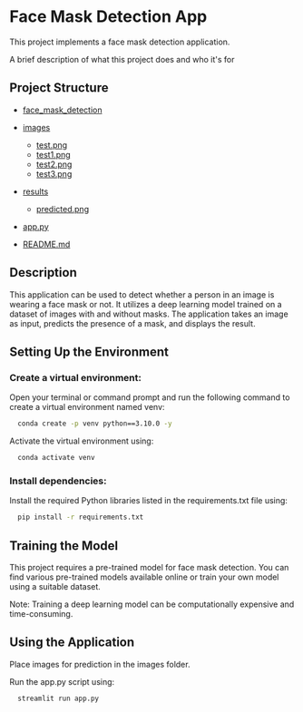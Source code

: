 
# Face Mask Detection App
This project implements a face mask detection application.

A brief description of what this project does and who it's for

## Project Structure


 
 * [face_mask_detection](./face_mask_detection)
 * [images](./images)
   * [test.png](./images/test.png)
   * [test1.png](./images/test1.png)
   * [test2.png](./images/test2.png)
   * [test3.png](./images/test3.png)
 * [results](./results)
   * [predicted.png](./reslts/predicted.png)
   
 * [app.py](./app.py)
 * [README.md](./README.md)

## Description
This application can be used to detect whether a person in an image is wearing a face mask or not. It utilizes a deep learning model trained on a dataset of images with and without masks. The application takes an image as input, predicts the presence of a mask, and displays the result.

## Setting Up the Environment
### Create a virtual environment:

Open your terminal or command prompt and run the following command to create a virtual environment named venv:

  


```bash
  conda create -p venv python==3.10.0 -y
```

Activate the virtual environment using:

```bash
  conda activate venv
```

### Install dependencies:

Install the required Python libraries listed in the requirements.txt file using:

```bash
  pip install -r requirements.txt
```

## Training the Model
This project requires a pre-trained model for face mask detection. You can find various pre-trained models available online or train your own model using a suitable dataset.

Note: Training a deep learning model can be computationally expensive and time-consuming.

## Using the Application
Place images for prediction in the images folder.

Run the app.py script using:

```bash
  streamlit run app.py
```
